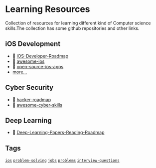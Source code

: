 # Learning Resources
Collection of resources for learning different kind of Computer science skills.The collection has some github repositories and other links.

## iOS Development
- :file_folder: [iOS-Developer-Roadmap](https://github.com/BohdanOrlov/iOS-Developer-Roadmap)
- :file_folder: [awesome-ios](https://github.com/vsouza/awesome-ios)
- :file_folder: [open-source-ios-apps](https://github.com/dkhamsing/open-source-ios-apps)
- [more...](https://github.com/topics/ios)


## Cyber Security
- :file_folder: [hacker-roadmap](https://github.com/SundownDEV/hacker-roadmap)
- :file_folder: [awesome-cyber-skills](https://github.com/joe-shenouda/awesome-cyber-skills)

## Deep Learning
- :file_folder: [Deep-Learning-Papers-Reading-Roadmap](https://github.com/floodsung/Deep-Learning-Papers-Reading-Roadmap)


## Tags
[`ios`](https://github.com/topics/ios)
[`problem-solving`](https://github.com/topics/problem-solving)
[`jobs`](https://github.com/topics/jobs)
[`problems`](https://github.com/topics/problems)
[`interview-questions`](https://github.com/topics/interview-questions)

